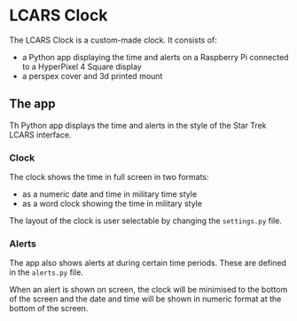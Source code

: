 # LCARS Clock

The LCARS Clock is a custom-made clock. It consists of:

- a Python app displaying the time and alerts on a Raspberry Pi connected to a HyperPixel 4 Square display
- a perspex cover and 3d printed mount

## The app

Th Python app displays the time and alerts in the style of the Star Trek LCARS interface.

### Clock

The clock shows the time in full screen in two formats:

- as a numeric date and time in military time style
- as a word clock showing the time in military style

The layout of the clock is user selectable by changing the `settings.py` file.

### Alerts

The app also shows alerts at during certain time periods. These are defined in the `alerts.py` file.

When an alert is shown on screen, the clock will be minimised to the bottom of the screen and the date and time will be shown in numeric format at the bottom of the screen.